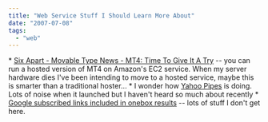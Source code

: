 ```yaml
---
title: "Web Service Stuff I Should Learn More About"
date: "2007-07-08"
tags: 
  - "web"
---
```


\* [Six Apart - Movable Type News - MT4: Time To Give It A Try](http://www.sixapart.com/movabletype/news/2007/07/mt4-beta-demo.html "Six Apart - Movable Type News - MT4: Time To Give It A Try") -- you can run a hosted version of MT4 on Amazon's EC2 service. When my server hardware dies I've been intending to move to a hosted service, maybe this is smarter than a traditional hoster... \* I wonder how [Yahoo Pipes](http://pipes.yahoo.com/pipes/) is doing. Lots of noise when it launched but I haven't heard so much about recently \* [Google subscribed links included in onebox results](http://googlesystem.blogspot.com/2007/05/google-gadgets-in-your-search-results.html) -- lots of stuff I don't get here.
